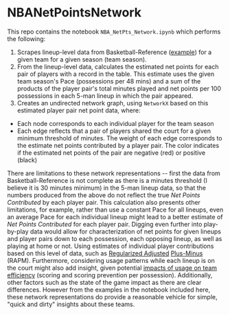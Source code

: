 # NBANetPointsNetwork

This repo contains the notebook `NBA_NetPts_Network.ipynb` which performs the following:

1. Scrapes lineup-level data from Basketball-Reference ([example](https://www.basketball-reference.com/teams/TOR/2019/lineups/#all_lineups_5-man_)) for a given team for a given season (team season).
2. From the lineup-level data, calculates the estimated net points for each pair of players with a record in the table. This estimate uses the given team season's Pace (possessions per 48 mins) and a sum of the products of the player pair's total minutes played and net points per 100 possessions in each 5-man lineup in which the pair appeared.
3. Creates an undirected network graph, using `NetworkX` based on this estimated player pair net point data, where:
* Each node corresponds to each individual player for the team season
* Each edge reflects that a pair of players shared the court for a given minimum threshold of minutes. The weight of each edge corresponds to the estimate net points contributed by a player pair. The color indicates if the estimated net points of the pair are negative (red) or positive (black)

There are limitations to these network representations -- first the data from Basketball-Reference is not complete as there is a minutes threshold (I believe it is 30 minutes minimum) in the 5-man lineup data, so that the numbers produced from the above do not reflect the true *Net Points Contributed* by each player pair. This calculation also presents other limitations, for example, rather than use a constant Pace for all lineups, even an average Pace for each individual lineup might lead to a better estimate of *Net Points Contributed* for each player pair. Digging even further into play-by-play data would allow for characterization of net points for given lineups and player pairs down to each possession, each opposing lineup, as well as playing at home or not. Using estimates of individual player contributions based on this level of data, such as [Regularized Adjusted](https://squared2020.com/2017/09/18/deep-dive-on-regularized-adjusted-plus-minus-i-introductory-example/) [Plus-Minus](https://squared2020.com/2017/09/18/deep-dive-on-regularized-adjusted-plus-minus-ii-basic-application-to-2017-nba-data-with-r/) (RAPM). Furthermore, considering usage patterns while each lineup is on the court might also add insight, given potential [impacts of usage on team efficiency](http://www.sloansportsconference.com/mit_news/putting-the-team-on-their-back-the-usage-and-efficiency-of-nba-superstars-in-critical-situations/) (scoring and scoring prevention per possession). Additionally, other factors such as the state of the game impact  as there are clear differences. However from the examples in the notebook included here, these network representations do provide a reasonable vehicle for simple, "quick and dirty" insights about these teams.
